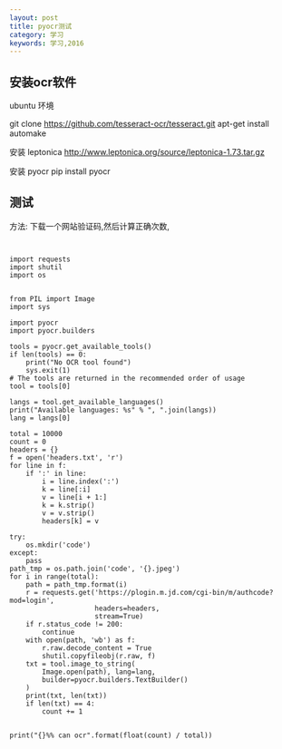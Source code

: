 ```yaml
---
layout: post
title: pyocr测试
category: 学习
keywords: 学习,2016
---
```



## 安装ocr软件

ubuntu 环境

git clone https://github.com/tesseract-ocr/tesseract.git
apt-get install automake

安装 leptonica
http://www.leptonica.org/source/leptonica-1.73.tar.gz

安装 pyocr
pip install pyocr


## 测试

方法: 下载一个网站验证码,然后计算正确次数,





```


import requests
import shutil
import os


from PIL import Image
import sys

import pyocr
import pyocr.builders

tools = pyocr.get_available_tools()
if len(tools) == 0:
    print("No OCR tool found")
    sys.exit(1)
# The tools are returned in the recommended order of usage
tool = tools[0]

langs = tool.get_available_languages()
print("Available languages: %s" % ", ".join(langs))
lang = langs[0]

total = 10000
count = 0
headers = {}
f = open('headers.txt', 'r')
for line in f:
    if ':' in line:
        i = line.index(':')
        k = line[:i]
        v = line[i + 1:]
        k = k.strip()
        v = v.strip()
        headers[k] = v

try:
    os.mkdir('code')
except:
    pass
path_tmp = os.path.join('code', '{}.jpeg')
for i in range(total):
    path = path_tmp.format(i)
    r = requests.get('https://plogin.m.jd.com/cgi-bin/m/authcode?mod=login',
                     headers=headers,
                     stream=True)
    if r.status_code != 200:
        continue
    with open(path, 'wb') as f:
        r.raw.decode_content = True
        shutil.copyfileobj(r.raw, f)
    txt = tool.image_to_string(
        Image.open(path), lang=lang,
        builder=pyocr.builders.TextBuilder()
    )
    print(txt, len(txt))
    if len(txt) == 4:
        count += 1


print("{}%% can ocr".format(float(count) / total))



```

